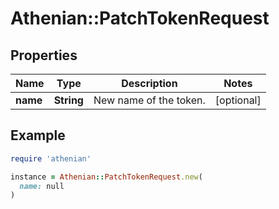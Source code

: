 # Athenian::PatchTokenRequest

## Properties

| Name | Type | Description | Notes |
| ---- | ---- | ----------- | ----- |
| **name** | **String** | New name of the token. | [optional] |

## Example

```ruby
require 'athenian'

instance = Athenian::PatchTokenRequest.new(
  name: null
)
```


